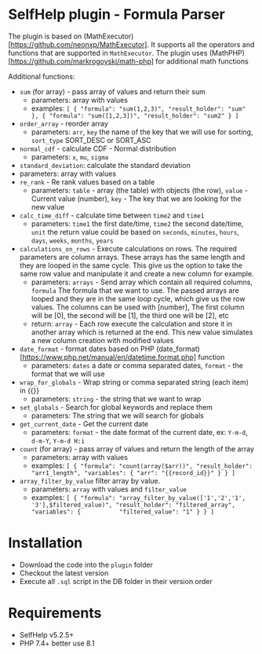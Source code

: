 # SelfHelp plugin - Formula Parser

The plugin is based on (MathExecutor)[https://github.com/neonxp/MathExecutor]. It supports all the operators and functions that are supported in `MathExecutor`.
The plugin uses (MathPHP)[https://github.com/markrogoyski/math-php] for additional math functions

Additional functions:
 - `sum` (for array) - pass array of values and return their sum
   - parameters: array with values
   - examples: ``[
                  {
                      "formula": "sum(1,2,3)",
                      "result_holder": "sum"
                  },
                  {
                      "formula": "sum([1,2,3])",
                      "result_holder": "sum2"
                  }
              ]``
 - `order_array` -  reorder array
   - parameters: `arr`, `key` the name of the key that we will use for sorting, `sort_type` SORT_DESC or SORT_ASC
 - `normal_cdf` - calculate CDF - Normal distribution
   - parameters: `x`, `mu`, `sigma`
 - `standard_deviation`: calculate the standard deviation 
  - parameters: array with values
 - `re_rank` - Re rank values based on a table
   - parameters: `table` - array (the table) with objects (the row), `value` - Current value (number), `key` - The key that we are looking for the new value
 - `calc_time_diff` - calculate time between `time2` and `time1`
   - parameters: `time1` the first date/time, `time2` the second date/time, `unit` the return value could be based on `seconds`, `minutes`, `hours`, `days`, `weeks`, `months`, `years`
 - `calculations_on_rows` - Execute calculations on rows. The required parameters are column arrays. These arrays has the same length and they are looped in the same cycle. This give us the option to take the same row value and manipulate it and create a new column for example. 
   - parameters: `arrays` - Send array which contain all required columns, `formula` The formula that we want to use. The passed arrays are looped and they are in the same loop cycle, which give us the row values. The columns can be used with [number], The first column will be [0], the second will be [1], the third one will be [2], etc
   - return: `array` - Each row execute the calculation and store it in another array which is returned at the end. This new value simulates a new column creation with modified values
 - `date_format` - format dates based on PHP (date_format)[https://www.php.net/manual/en/datetime.format.php] function
   - parameters: `dates` a date or comma separated dates, `format` - the format that we will use
 - `wrap_for_globals` - Wrap string or comma separated string (each item) in {{}}
   - parameters: `string` - the string that we want to wrap
 - `set_globals` - Search for global keywords and replace them
   - parameters: The string that we will search for globals 
 - `get_current_date` - Get the current date
   - parameters: `format` - the date format of the current date, ex: `Y-m-d`, `d-m-Y`, `Y-m-d H:i`
 - `count` (for array) - pass array of values and return the length of the array
   - parameters: array with values
   - examples: ``[
                    {
                        "formula": "count(array($arr))",
                        "result_holder": "arr1_length",
                        "variables": {
                            "arr": "{{record_id}}"
                        }
                    }
                ]``
- `array_filter_by_value` filter array by value. 
  - parameters: `array` with values and `filter_value`
  - examples: ``[
	{
		"formula": "array_filter_by_value(['1','2','1', '3'],$filtered_value)",
		"result_holder": "filtered_array",
		"variables": {			
			"filtered_value": "1"
		}
	}
]``


# Installation

 - Download the code into the `plugin` folder
 - Checkout the latest version 
 - Execute all `.sql` script in the DB folder in their version order

# Requirements

 - SelfHelp v5.2.5+
 - PHP 7.4+ better use 8.1
